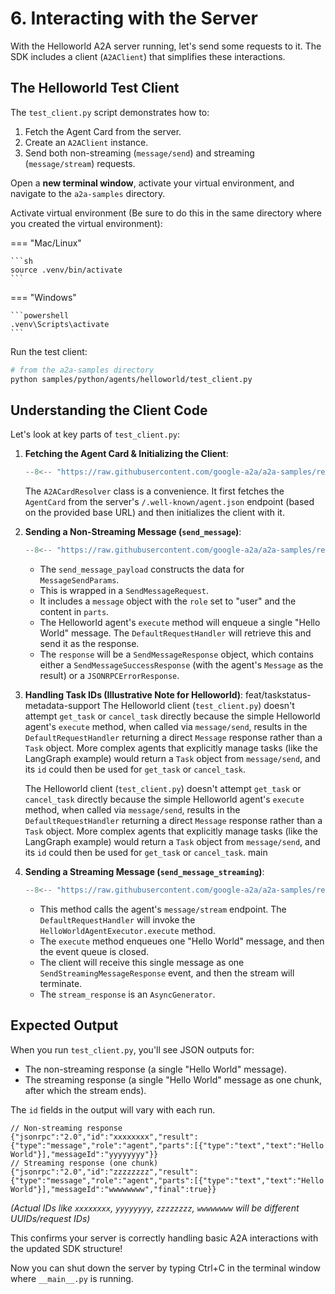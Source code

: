 # 6. Interacting with the Server

With the Helloworld A2A server running, let's send some requests to it. The SDK includes a client (`A2AClient`) that simplifies these interactions.

## The Helloworld Test Client

The `test_client.py` script demonstrates how to:

1. Fetch the Agent Card from the server.
2. Create an `A2AClient` instance.
3. Send both non-streaming (`message/send`) and streaming (`message/stream`) requests.

Open a **new terminal window**, activate your virtual environment, and navigate to the `a2a-samples` directory.

Activate virtual environment (Be sure to do this in the same directory where you created the virtual environment):

=== "Mac/Linux"

    ```sh
    source .venv/bin/activate
    ```

=== "Windows"

    ```powershell
    .venv\Scripts\activate
    ```

Run the test client:

```bash
# from the a2a-samples directory
python samples/python/agents/helloworld/test_client.py
```

## Understanding the Client Code

Let's look at key parts of `test_client.py`:

1. **Fetching the Agent Card & Initializing the Client**:

   ```python { .no-copy }
   --8<-- "https://raw.githubusercontent.com/google-a2a/a2a-samples/refs/heads/main/samples/python/agents/helloworld/test_client.py:A2ACardResolver"
   ```

   The `A2ACardResolver` class is a convenience. It first fetches the `AgentCard` from the server's `/.well-known/agent.json` endpoint (based on the provided base URL) and then initializes the client with it.

2. **Sending a Non-Streaming Message (`send_message`)**:

   ```python { .no-copy }
   --8<-- "https://raw.githubusercontent.com/google-a2a/a2a-samples/refs/heads/main/samples/python/agents/helloworld/test_client.py:send_message"
   ```

   - The `send_message_payload` constructs the data for `MessageSendParams`.
   - This is wrapped in a `SendMessageRequest`.
   - It includes a `message` object with the `role` set to "user" and the content in `parts`.
   - The Helloworld agent's `execute` method will enqueue a single "Hello World" message. The `DefaultRequestHandler` will retrieve this and send it as the response.
   - The `response` will be a `SendMessageResponse` object, which contains either a `SendMessageSuccessResponse` (with the agent's `Message` as the result) or a `JSONRPCErrorResponse`.

3. **Handling Task IDs (Illustrative Note for Helloworld)**:
 feat/taskstatus-metadata-support
   The Helloworld client (`test_client.py`) doesn't attempt `get_task` or `cancel_task` directly because the simple Helloworld agent's `execute` method, when called via `message/send`, results in the `DefaultRequestHandler` returning a direct `Message` response rather than a `Task` object. More complex agents that explicitly manage tasks (like the LangGraph example) would return a `Task` object from `message/send`, and its `id` could then be used for `get_task` or `cancel_task`.


    The Helloworld client (`test_client.py`) doesn't attempt `get_task` or `cancel_task` directly because the simple Helloworld agent's `execute` method, when called via `message/send`, results in the `DefaultRequestHandler` returning a direct `Message` response rather than a `Task` object. More complex agents that explicitly manage tasks (like the LangGraph example) would return a `Task` object from `message/send`, and its `id` could then be used for `get_task` or `cancel_task`.
 main

4. **Sending a Streaming Message (`send_message_streaming`)**:

   ```python { .no-copy }
   --8<-- "https://raw.githubusercontent.com/google-a2a/a2a-samples/refs/heads/main/samples/python/agents/helloworld/test_client.py:send_message_streaming"
   ```

   - This method calls the agent's `message/stream` endpoint. The `DefaultRequestHandler` will invoke the `HelloWorldAgentExecutor.execute` method.
   - The `execute` method enqueues one "Hello World" message, and then the event queue is closed.
   - The client will receive this single message as one `SendStreamingMessageResponse` event, and then the stream will terminate.
   - The `stream_response` is an `AsyncGenerator`.

## Expected Output

When you run `test_client.py`, you'll see JSON outputs for:

- The non-streaming response (a single "Hello World" message).
- The streaming response (a single "Hello World" message as one chunk, after which the stream ends).

The `id` fields in the output will vary with each run.

```console { .no-copy }
// Non-streaming response
{"jsonrpc":"2.0","id":"xxxxxxxx","result":{"type":"message","role":"agent","parts":[{"type":"text","text":"Hello World"}],"messageId":"yyyyyyyy"}}
// Streaming response (one chunk)
{"jsonrpc":"2.0","id":"zzzzzzzz","result":{"type":"message","role":"agent","parts":[{"type":"text","text":"Hello World"}],"messageId":"wwwwwwww","final":true}}
```

_(Actual IDs like `xxxxxxxx`, `yyyyyyyy`, `zzzzzzzz`, `wwwwwwww` will be different UUIDs/request IDs)_

This confirms your server is correctly handling basic A2A interactions with the updated SDK structure!

Now you can shut down the server by typing Ctrl+C in the terminal window where `__main__.py` is running.

